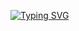 [![Typing SVG](https://readme-typing-svg.demolab.com?font=Fira+Code&pause=1000&color=611FF7&width=435&lines=MUHIB+-143%F0%9F%8C%BA;Script%F0%9F%92%9A;Follow+My+GitHub%F0%9F%A5%B0;Thank+You%E2%9D%A4%EF%B8%8F)](https://git.io/typing-svg)
